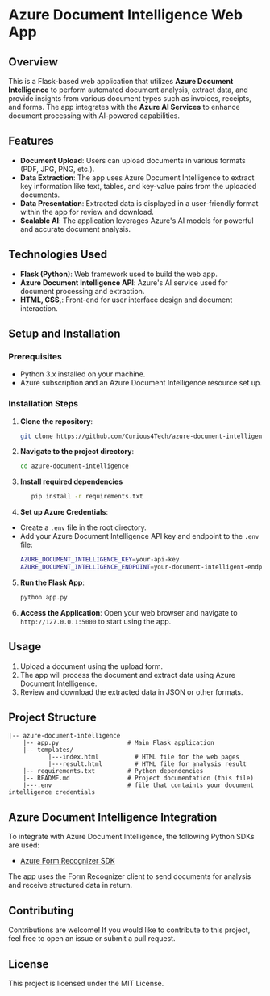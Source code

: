 # Azure Document Intelligence Web App

## Overview

This is a Flask-based web application that utilizes **Azure Document Intelligence** to perform automated document analysis, extract data, and provide insights from various document types such as invoices, receipts, and forms. The app integrates with the **Azure AI Services** to enhance document processing with AI-powered capabilities.

## Features

- **Document Upload**: Users can upload documents in various formats (PDF, JPG, PNG, etc.).
- **Data Extraction**: The app uses Azure Document Intelligence to extract key information like text, tables, and key-value pairs from the uploaded documents.
- **Data Presentation**: Extracted data is displayed in a user-friendly format within the app for review and download.
- **Scalable AI**: The application leverages Azure's AI models for powerful and accurate document analysis.
  
## Technologies Used

- **Flask (Python)**: Web framework used to build the web app.
- **Azure Document Intelligence API**: Azure's AI service used for document processing and extraction.
- **HTML, CSS,**: Front-end for user interface design and document interaction.

## Setup and Installation

### Prerequisites

- Python 3.x installed on your machine.
- Azure subscription and an Azure Document Intelligence resource set up.

### Installation Steps

1. **Clone the repository**:
   ```bash
   git clone https://github.com/Curious4Tech/azure-document-intelligence.git
   ```

2. **Navigate to the project directory**:
   ```bash
   cd azure-document-intelligence
   ```

 3. **Install required dependencies**
       ```bash
          pip install -r requirements.txt
       ```
 4. **Set up Azure Credentials**:
   - Create a `.env` file in the root directory.
   - Add your Azure Document Intelligence API key and endpoint to the `.env` file:
     ```bash
     AZURE_DOCUMENT_INTELLIGENCE_KEY=your-api-key
     AZURE_DOCUMENT_INTELLIGENCE_ENDPOINT=your-document-intelligent-endpoint
     ```

5. **Run the Flask App**:
   ```bash
   python app.py
   ```

6. **Access the Application**:
   Open your web browser and navigate to `http://127.0.0.1:5000` to start using the app.

## Usage

1. Upload a document using the upload form.
2. The app will process the document and extract data using Azure Document Intelligence.
3. Review and download the extracted data in JSON or other formats.

## Project Structure

```
|-- azure-document-intelligence
    |-- app.py                   # Main Flask application
    |-- templates/
           |---index.html          # HTML file for the web pages
           |---result.html         # HTML file for analysis result
    |-- requirements.txt         # Python dependencies
    |-- README.md                # Project documentation (this file)
    |---.env                     # file that containts your document intelligence credentials
```

## Azure Document Intelligence Integration

To integrate with Azure Document Intelligence, the following Python SDKs are used:

- [Azure Form Recognizer SDK](https://learn.microsoft.com/en-us/azure/cognitive-services/form-recognizer/overview)
  
The app uses the Form Recognizer client to send documents for analysis and receive structured data in return.

## Contributing

Contributions are welcome! If you would like to contribute to this project, feel free to open an issue or submit a pull request.

## License

This project is licensed under the MIT License.
